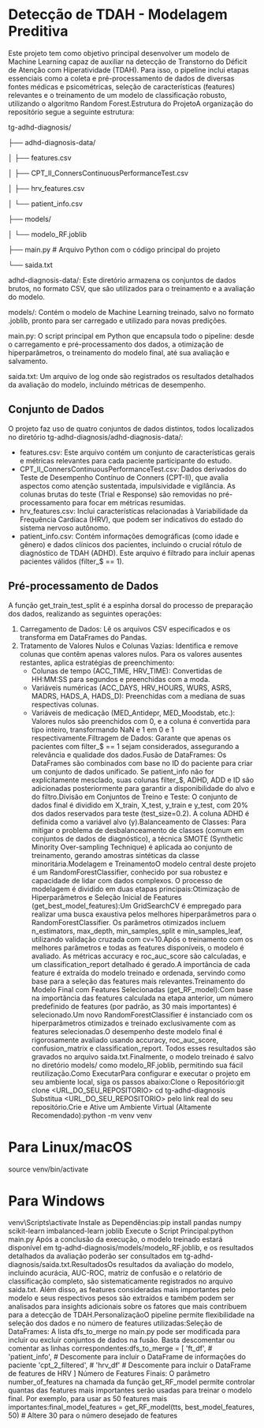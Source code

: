 # Detecção de TDAH - Modelagem Preditiva
Este projeto tem como objetivo principal desenvolver um modelo de Machine Learning capaz de auxiliar na detecção de Transtorno do Déficit de Atenção com Hiperatividade (TDAH). Para isso, o pipeline inclui etapas essenciais como a coleta e pré-processamento de dados de diversas fontes médicas e psicométricas, seleção de características (features) relevantes e o treinamento de um modelo de classificação robusto, utilizando o algoritmo Random Forest.Estrutura do ProjetoA organização do repositório segue a seguinte estrutura:

tg-adhd-diagnosis/

├── adhd-diagnosis-data/

│   ├── features.csv

│   ├── CPT_II_ConnersContinuousPerformanceTest.csv

│   ├── hrv_features.csv

│   └── patient_info.csv

├── models/

│   └── modelo_RF.joblib

├── main.py  # Arquivo Python com o código principal do projeto

└── saida.txt


adhd-diagnosis-data/: Este diretório armazena os conjuntos de dados brutos, no formato CSV, que são utilizados para o treinamento e a avaliação do modelo.

models/: Contém o modelo de Machine Learning treinado, salvo no formato .joblib, pronto para ser carregado e utilizado para novas predições.

main.py: O script principal em Python que encapsula todo o pipeline: desde o carregamento e pré-processamento dos dados, a otimização de hiperparâmetros, o treinamento do modelo final, até sua avaliação e salvamento.

saida.txt: Um arquivo de log onde são registrados os resultados detalhados da avaliação do modelo, incluindo métricas de desempenho.

## Conjunto de Dados
O projeto faz uso de quatro conjuntos de dados distintos, todos localizados no diretório tg-adhd-diagnosis/adhd-diagnosis-data/:

- features.csv: Este arquivo contém um conjunto de características gerais e métricas relevantes para cada paciente participante do estudo.
- CPT_II_ConnersContinuousPerformanceTest.csv: Dados derivados do Teste de Desempenho Contínuo de Conners (CPT-II), que avalia aspectos como atenção sustentada, impulsividade e vigilância. As colunas brutas do teste (Trial e Response) são removidas no pré-processamento para focar em métricas resumidas.
- hrv_features.csv: Inclui características relacionadas à Variabilidade da Frequência Cardíaca (HRV), que podem ser indicativos do estado do sistema nervoso autônomo.
- patient_info.csv: Contém informações demográficas (como idade e gênero) e dados clínicos dos pacientes, incluindo o crucial rótulo de diagnóstico de TDAH (ADHD). Este arquivo é filtrado para incluir apenas pacientes válidos (filter_$ == 1).

## Pré-processamento de Dados
A função get_train_test_split é a espinha dorsal do processo de preparação dos dados, realizando as seguintes operações:
1. Carregamento de Dados: Lê os arquivos CSV especificados e os transforma em DataFrames do Pandas.
2. Tratamento de Valores Nulos e Colunas Vazias: Identifica e remove colunas que contêm apenas valores nulos. Para os valores ausentes restantes, aplica estratégias de preenchimento:
   - Colunas de tempo (ACC_TIME, HRV_TIME): Convertidas de HH:MM:SS para segundos e preenchidas com a moda.
   - Variáveis numéricas (ACC_DAYS, HRV_HOURS, WURS, ASRS, MADRS, HADS_A, HADS_D): Preenchidas com a mediana de suas respectivas colunas.
   - Variáveis de medicação (MED_Antidepr, MED_Moodstab, etc.): Valores nulos são preenchidos com 0, e a coluna é convertida para tipo inteiro, transformando NaN e 1 em 0 e 1 respectivamente.Filtragem de Dados: Garante que apenas os pacientes com filter_$ == 1 sejam considerados, assegurando a relevância e qualidade dos dados.Fusão de DataFrames: Os DataFrames são combinados com base no ID do paciente para criar um conjunto de dados unificado. Se patient_info não for explicitamente mesclado, suas colunas filter_$, ADHD, ADD e ID são adicionadas posteriormente para garantir a disponibilidade do alvo e do filtro.Divisão em Conjuntos de Treino e Teste: O conjunto de dados final é dividido em X_train, X_test, y_train e y_test, com 20% dos dados reservados para teste (test_size=0.2). A coluna ADHD é definida como a variável alvo (y).Balanceamento de Classes: Para mitigar o problema de desbalanceamento de classes (comum em conjuntos de dados de diagnóstico), a técnica SMOTE (Synthetic Minority Over-sampling Technique) é aplicada ao conjunto de treinamento, gerando amostras sintéticas da classe minoritária.Modelagem e TreinamentoO modelo central deste projeto é um RandomForestClassifier, conhecido por sua robustez e capacidade de lidar com dados complexos. O processo de modelagem é dividido em duas etapas principais:Otimização de Hiperparâmetros e Seleção Inicial de Features (get_best_model_features):Um GridSearchCV é empregado para realizar uma busca exaustiva pelos melhores hiperparâmetros para o RandomForestClassifier. Os parâmetros otimizados incluem n_estimators, max_depth, min_samples_split e min_samples_leaf, utilizando validação cruzada com cv=10.Após o treinamento com os melhores parâmetros e todas as features disponíveis, o modelo é avaliado. As métricas accuracy e roc_auc_score são calculadas, e um classification_report detalhado é gerado.A importância de cada feature é extraída do modelo treinado e ordenada, servindo como base para a seleção das features mais relevantes.Treinamento do Modelo Final com Features Selecionadas (get_RF_model):Com base na importância das features calculada na etapa anterior, um número predefinido de features (por padrão, as 30 mais importantes) é selecionado.Um novo RandomForestClassifier é instanciado com os hiperparâmetros otimizados e treinado exclusivamente com as features selecionadas.O desempenho deste modelo final é rigorosamente avaliado usando accuracy, roc_auc_score, confusion_matrix e classification_report. Todos esses resultados são gravados no arquivo saida.txt.Finalmente, o modelo treinado é salvo no diretório models/ como modelo_RF.joblib, permitindo sua fácil reutilização.Como ExecutarPara configurar e executar o projeto em seu ambiente local, siga os passos abaixo:Clone o Repositório:git clone <URL_DO_SEU_REPOSITORIO>
cd tg-adhd-diagnosis
Substitua <URL_DO_SEU_REPOSITORIO> pelo link real do seu repositório.Crie e Ative um Ambiente Virtual (Altamente Recomendado):python -m venv venv
# Para Linux/macOS
source venv/bin/activate
# Para Windows
venv\Scripts\activate
Instale as Dependências:pip install pandas numpy scikit-learn imbalanced-learn joblib
Execute o Script Principal:python main.py
Após a conclusão da execução, o modelo treinado estará disponível em tg-adhd-diagnosis/models/modelo_RF.joblib, e os resultados detalhados da avaliação poderão ser consultados em tg-adhd-diagnosis/saida.txt.ResultadosOs resultados da avaliação do modelo, incluindo acurácia, AUC-ROC, matriz de confusão e o relatório de classificação completo, são sistematicamente registrados no arquivo saida.txt. Além disso, as features consideradas mais importantes pelo modelo e seus respectivos pesos são extraídos e também podem ser analisados para insights adicionais sobre os fatores que mais contribuem para a detecção de TDAH.PersonalizaçãoO pipeline permite flexibilidade na seleção dos dados e no número de features utilizadas:Seleção de DataFrames: A lista dfs_to_merge no main.py pode ser modificada para incluir ou excluir conjuntos de dados na fusão. Basta descomentar ou comentar as linhas correspondentes:dfs_to_merge = [
    'ft_df',
    # 'patient_info', # Descomente para incluir o DataFrame de informações do paciente
    'cpt_2_filtered',
    # 'hrv_df'        # Descomente para incluir o DataFrame de features de HRV
]
Número de Features Finais: O parâmetro number_of_features na chamada da função get_RF_model permite controlar quantas das features mais importantes serão usadas para treinar o modelo final. Por exemplo, para usar as 50 features mais importantes:final_model_features = get_RF_model(tts, best_model_features, 50) # Altere 30 para o número desejado de features
